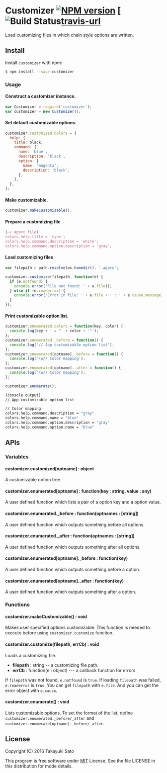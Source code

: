# Customizer [![NPM version][npm-image]][npm-url] [![Build Status][travis-image][travis-url]

Load customizing files in which chain style options are written.

## Install

Install `customizer` with npm:

```bash
$ npm install --save customizer
```

### Usage

#### Construct a customizer instance.

```js
var Customizer = require('customizer');
var customizer = new Customizer();
```

#### Set default customizable options.

```js
customizer.customized.colors = {
  help: {
    title: black,
    command: {
      name: 'blue',
      description: 'black',
      option: {
        name: 'magenta',
        description: 'black',
      },
    },
  },
};
```

#### Make customizable.

```js
customizer.makeCustomizable();
```

#### Prepare a customizing file

```js
(~/.apprc file)
colors.help.title = 'cyan';
colors.help.command.description = 'white';
colors.help.command.option.description = 'gray';
```

#### Load customizing files

```js
var filepath = path.resolve(os.homedir(), '.apprc';

customizer.customize(filepath, function(e) {
  if (e.notfound) {
    console.error('File not found: ' + e.file));
  } else if (e.readerror) {
    console.error('Error in file: ' + e.file + ' : ' + e.cause.message));
  }
});
```

#### Print customizable option list.

```js
customizer.enumerated.colors = function(key, color) {
  console.log(key + ' = "' + color + '"');
};
customizer.enumerated._before = function() {
  console.log('// App customizable option list');
};
customizer.enumerated[optname]._before = function() {
  console.log('\n// Color mapping');
};
customizer.enumerated[optname]._after = function() {
  console.log('\n// Color mapping');
};

customizer.enumerate();
```

```bash
(console output)
// App customizable option list

// Color mapping
colors.help.command.description = "gray"
colors.help.command.name = "blue"
colors.help.command.option.description = "gray"
colors.help.command.option.name = "blue"

```

## APIs

### Variables

#### customizer.customized[optname] : object

A customizable option tree.

#### customizer.enumerated[optname] : function(key : string, value : any)

A user defined function which lists a pair of a option key and a option value. 

#### customizer.enumerated._before : function(optnames : [string])

A user defined function which outputs something before all options.

#### customizer.enumerated._after : function(optnames : [string])

A user defined function which outputs something after all options.

#### customizer.enumerated[optname]._before : function(key)

A user defined function which outputs something before a option.

#### customizer.enumerated[optname]._after : function(key)

A user defined function which outputs something after a option.

### Functions

#### customizer.makeCustomizable() : void

Makes user specified options customizable. This function is needed to execute before using `customizer.customize` function.

#### customizer.customize(filepath, errCb) : void

Loads a customizing file.

* **filepath** : string  -- a customizing file path.
* **errCb** : function(e : object) --- a callback function for errors.

If `filepath` was not found, `e.notfound` is `true`. If loading `filepath` was failed, `e.readerror` is `true`. You can get `filepath` with `e.file`. And you can get the error object with `e.cause`.

#### customizer.enumerate() : void

Lists customizable options. To set the format of the list, define `customizer.enumerated._before/_after` and `customizer.enumerate[optname]._before/_after`.


## License

Copyright (C) 2016 Takayuki Sato

This program is free software under [MIT](http://opensource.org/licenses/MIT) License.
See the file LICENSE in this distribution for mode details.


[npm-image]: http://img.shields.io/badge/npm-v0.1.0-blue.svg
[npm-url]: https://www.npmjs.org/package/customizer
[travis-image]: https://travis-ci.org/sttk/customizer.svg?branch=master
[travis-url]: https://travis-ci.org/sttk/customizer
